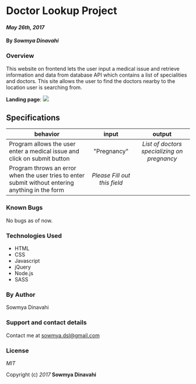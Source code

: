 # Doctor Lookup Project

#### _May 26th, 2017_

#### By _**Sowmya Dinavahi**_

### Overview

This website on frontend lets the user input a medical issue and retrieve information and data from database API which contains a list of specialities and doctors. This site allows the user to find the doctors nearby to the location user is searching from.

**Landing page**:
![](https://github.com/sowmyadsl/doctor-lookup/blob/master/img/Screen%20Shot%202017-05-26%20at%205.23.51%20PM.png)

## Specifications

| behavior |  input   |  output  |
|----------|:--------:|:--------:|
|Program allows the user enter a medical issue and click on submit button  | "Pregnancy" | *List of doctors specializing on pregnancy* |
|Program throws an error when the user tries to enter submit without entering anything in the form | *Please Fill out this field*|

### Known Bugs

No bugs as of now.

### Technologies Used

* HTML
* CSS
* Javascript
* jQuery
* Node.js
* SASS

### By Author

Sowmya Dinavahi

### Support and contact details

Contact me at sowmya.dsl@gmail.com

### License
_MIT_

Copyright (c) _2017_ **Sowmya Dinavahi**
